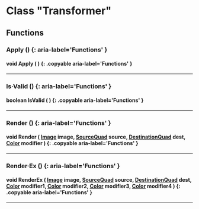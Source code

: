 # Class "Transformer"

## Functions

### Apply () {: aria-label='Functions' }
#### void Apply ( ) {: .copyable aria-label='Functions' }

___
### Is·Valid () {: aria-label='Functions' }
#### boolean IsValid ( ) {: .copyable aria-label='Functions' }

___
### Render () {: aria-label='Functions' }
#### void Render ( [Image](Image.md) image, [SourceQuad](SourceQuad.md) source, [DestinationQuad](DestinationQuad.md) dest, [Color](https://wofsauge.github.io/IsaacDocs/rep/Color.html) modifier ) {: .copyable aria-label='Functions' }

___
### Render·Ex () {: aria-label='Functions' }
#### void RenderEx ( [Image](Image.md) image, [SourceQuad](SourceQuad.md) source, [DestinationQuad](DestinationQuad.md) dest, [Color](https://wofsauge.github.io/IsaacDocs/rep/Color.html) modifier1, [Color](https://wofsauge.github.io/IsaacDocs/rep/Color.html) modifier2, [Color](https://wofsauge.github.io/IsaacDocs/rep/Color.html) modifier3, [Color](https://wofsauge.github.io/IsaacDocs/rep/Color.html) modifier4 ) {: .copyable aria-label='Functions' }

___
